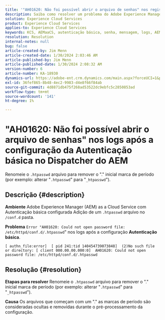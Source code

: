```yaml
---
title: '"AH01620: Não foi possível abrir o arquivo de senhas" nos registros após a configuração da Autenticação básica no Dispatcher AEM"'
description: Saiba como resolver um problema do Adobe Experience Manager as a Cloud Service em que, após configurar a Autenticação básica, o erro "AH01620" é exibido nos logs.
solution: Experience Cloud Services
product: Experience Cloud Services
applies-to: Experience Cloud Services
keywords: KCS, AEMaaCS, autenticação básica, senha, mensagem, logs, AEM, dispatcher, Adobe Experience Manager, AH01620, Solução de problemas
resolution: Resolution
internal-notes: null
bug: false
article-created-by: Jim Menn
article-created-date: 1/30/2024 2:03:46 AM
article-published-by: Jim Menn
article-published-date: 1/30/2024 2:08:32 AM
version-number: 6
article-number: KA-18930
dynamics-url: https://adobe-ent.crm.dynamics.com/main.aspx?forceUCI=1&pagetype=entityrecord&etn=knowledgearticle&id=77150dc9-13bf-ee11-9079-6045bd006268
exl-id: 36fef865-8b48-4ec2-9983-d4e8f66f84ab
source-git-commit: 4d8871db475f268ad53522dc9ebfc5c2850853ad
workflow-type: tm+mt
source-wordcount: '141'
ht-degree: 1%

---
```


# &quot;AH01620: Não foi possível abrir o arquivo de senhas&quot; nos logs após a configuração da Autenticação básica no Dispatcher do AEM


Renomeie o `.htpasswd` arquivo para remover o &quot;.&quot; inicial marca de período (por exemplo: alterar &quot;`.htpasswd`&quot; para &quot;`_htpasswd`&quot;).

## Descrição {#description}


<b>Ambiente</b>
Adobe Experience Manager (AEM) as a Cloud Service com Autenticação básica configurada Adição de um `.htpasswd` arquivo no `/conf.d` pasta.

<b>Problema</b>
`Error "AH01620: Could not open password file: /etc/httpd/conf.d/.htpasswd`&quot; nos logs após a configuração <b>Autenticação básica</b>.


```
[ authn_file:error]  [ pid 241:tid 140454739073848]  (2)No such file or directory: [ client 000.00.00.000:0]  AH01620: Could not open password file: /etc/httpd/conf.d/.htpasswd
```





## Resolução {#resolution}


<b>Etapas para resolver</b>
Renomeie o `.htpasswd` arquivo para remover o &quot;.&quot; inicial marca de período (por exemplo: alterar &quot;`.htpasswd`&quot; para &quot;`_htpasswd`&quot;).

<b>Causa</b>
Os arquivos que começam com um &quot;.&quot; as marcas de período são consideradas ocultas e removidas durante o pré-processamento da configuração.
